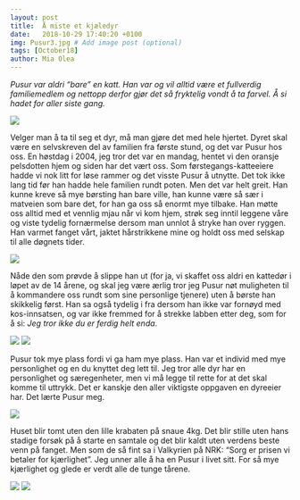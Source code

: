 ```yaml
---
layout: post
title:  Å miste et kjæledyr
date:   2018-10-29 17:40:20 +0100
img: Pusur3.jpg # Add image post (optional)
tags: [October18]
author: Mia Olea 
---
```

*Pusur var aldri “bare” en katt. Han var og vil alltid være et fullverdig familiemedlem og nettopp derfor gjør det så fryktelig vondt å ta farvel. Å si hadet for aller siste gang.*

![]({{site.baseurl}}/assets/img/IMG_6908.jpg)

Velger man å ta til seg et dyr, må man gjøre det med hele hjertet. Dyret skal være en selvskreven del av familien fra første stund, og det var Pusur hos oss. En høstdag i 2004, jeg tror det var en mandag, hentet vi den oransje pelsdotten hjem og siden har det vært oss. Som førstegangs-katteeiere hadde vi nok litt for løse rammer og det visste Pusur å utnytte. Det tok ikke lang tid før han hadde hele familien rundt poten. Men det var helt greit. Han kunne kreve så mye børsting han bare ville, han kunne være så sær i matveien som bare det, for han ga oss så enormt mye tilbake. Han møtte oss alltid med et vennlig mjau når vi kom hjem, strøk seg inntil leggene våre og viste tydelig fornærmelse dersom man unnlot å stryke han over ryggen. Han varmet fanget vårt, jaktet hårstrikkene mine og holdt oss med selskap til alle døgnets tider. 

![]({{site.baseurl}}/assets/img/pusur2017.jpg)

Nåde den som prøvde å slippe han ut (for ja, vi skaffet oss aldri en kattedør i løpet av de 14 årene, og skal jeg være ærlig tror jeg Pusur nøt muligheten til å kommandere oss rundt som sine personlige tjenere) uten å børste han skikkelig først. Han sa også tydelig i fra dersom han ikke var fornøyd med kos-innsatsen, og var ikke fremmed for å strekke labben etter deg, som for å si: *Jeg tror ikke du er ferdig helt enda*.

![]({{site.baseurl}}/assets/img/pusur2018.jpg)
![]({{site.baseurl}}/assets/img/pusur2017_2.jpg)

Pusur tok mye plass fordi vi ga ham mye plass. Han var et individ med mye personlighet og en du knyttet deg lett til. Jeg tror alle dyr har en personlighet og særegenheter, men vi må legge til rette for at det skal komme til uttrykk. Det er kanskje den aller viktigste oppgaven en dyreeier har. Det lærte Pusur meg. 

![]({{site.baseurl}}/assets/img/pusur2010.jpg)

Huset blir tomt uten den lille krabaten på snaue 4kg. Det blir stille uten hans stadige forsøk på å starte en samtale og det blir kaldt uten verdens beste venn på fanget. Men som de så fint sa i Valkyrien på NRK: “Sorg er prisen vi betaler for kjærlighet”. Jeg unner alle å ha en Pusur i livet sitt. For så mye kjærlighet og glede er verdt alle de tunge tårene.

![]({{site.baseurl}}/assets/img/Pusur2018_2.jpg)
![]({{site.baseurl}}/assets/img/pusur2018_1.jpg) 

